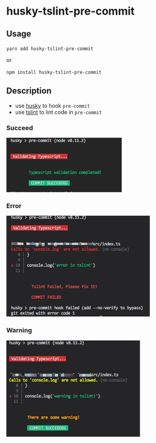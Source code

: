# husky-tslint-pre-commit


## Usage

`yarn add husky-tslint-pre-commit`

or

`npm install husky-tslint-pre-commit`

## Description

- use [husky](https://github.com/typicode/husky) to hook `pre-commit`
- use [tslint](https://github.com/palantir/tslint) to lint code in `pre-commit`

### Succeed
![](./static/succeed.png)

### Error
![](./static/error.jpg)

### Warning
![](./static/warn.jpg)
